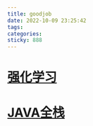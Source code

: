 ```yaml
---
title: goodjob
date: 2022-10-09 23:25:42
tags:
categories:
sticky: 888
---
```

# [强化学习](https://hrl.boyuai.com/chapter/intro)
# [JAVA全栈](https://pdai.tech/)
